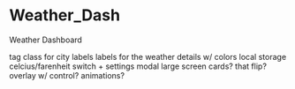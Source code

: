 # Weather_Dash
Weather Dashboard

tag class for city labels
labels for the weather details w/ colors
local storage
celcius/farenheit switch + settings modal
large screen cards? that flip?
overlay w/ control?
animations?